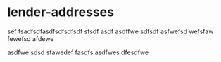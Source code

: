 # lender-addresses

sef
fsadfsdfasdfsdfsdfsdf
sfsdf
asdf
asdffwe
sdfsdf
asfwefsd
wefsfaw
fewefsd
afdewe

asdfwe
sdsd
sfawedef
fasdfs
asdfwes
dfesdfwe
